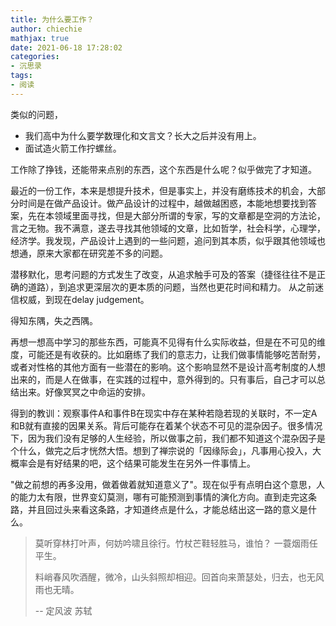```yaml
---
title: 为什么要工作？
author: chiechie
mathjax: true
date: 2021-06-18 17:28:02
categories: 
- 沉思录
tags:
- 阅读
---
```


类似的问题， 

- 我们高中为什么要学数理化和文言文？长大之后并没有用上。
- 面试造火箭工作拧螺丝。

工作除了挣钱，还能带来点别的东西，这个东西是什么呢？似乎做完了才知道。

最近的一份工作，本来是想提升技术，但是事实上，并没有磨练技术的机会，大部分时间是在做产品设计。做产品设计的过程中，越做越困惑，本能地想要找到答案，先在本领域里面寻找，但是大部分所谓的专家，写的文章都是空洞的方法论，言之无物。我不满意，遂去寻找其他领域的文章，比如哲学，社会科学，心理学，经济学。我发现，产品设计上遇到的一些问题，追问到其本质，似乎跟其他领域也想通，原来大家都在研究差不多的问题。

潜移默化，思考问题的方式发生了改变，从追求触手可及的答案（捷径往往不是正确的道路），到追求更深层次的更本质的问题，当然也更花时间和精力。 从之前迷信权威，到现在delay judgement。

得知东隅，失之西隅。

再想一想高中学习的那些东西，可能真不见得有什么实际收益，但是在不可见的维度，可能还是有收获的。比如磨练了我们的意志力，让我们做事情能够吃苦耐劳，或者对性格的其他方面有一些潜在的影响。这个影响显然不是设计高考制度的人想出来的，而是人在做事，在实践的过程中，意外得到的。只有事后，自己才可以总结出来。好像冥冥之中命运的安排。

得到的教训：观察事件A和事件B在现实中存在某种若隐若现的关联时，不一定A和B就有直接的因果关系。背后可能存在着某个状态不可见的混杂因子。很多情况下，因为我们没有足够的人生经验，所以做事之前，我们都不知道这个混杂因子是个什么，做完之后才恍然大悟。想到了禅宗说的「因缘际会」，凡事用心投入，大概率会是有好结果的吧，这个结果可能发生在另外一件事情上。

"做之前想的再多没用，做着做着就知道意义了"。现在似乎有点明白这个意思，人的能力太有限，世界变幻莫测，哪有可能预测到事情的演化方向。直到走完这条路，并且回过头来看这条路，才知道终点是什么，才能总结出这一路的意义是什么。

> 莫听穿林打叶声，何妨吟啸且徐行。竹杖芒鞋轻胜马，谁怕？ 一蓑烟雨任平生。
> 
> 料峭春风吹酒醒，微冷，山头斜照却相迎。回首向来萧瑟处，归去，也无风雨也无晴。
> 
> -- 定风波 苏轼

